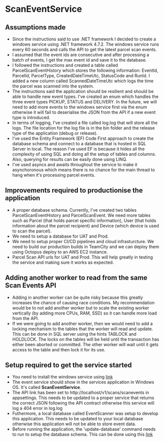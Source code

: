# ScanEventService

## Assumptions made
* Since the instructions said to use .NET framework I decided to create a windows service using .NET framework 4.7.2. The windows service runs every 60 seconds and calls the API to get the latest parcel scan events.
* I assumed that the event ids are consecutive and after processing a batch of events, I get the max event id and save it to the database.
* I followed the instructions and created a table called ParcelScanEventHistory which stores the following information: EventId, ParcelId, ParcelType, CreatedDateTimeUtc, StatusCode and RunId. I added a new column called ScannedDateTimeUtc which logs the time the parcel was scanned into the system. 
* The instructions said the application should be resilient and should be able to handle new event types. I've created an enum which handles the three event types PICKUP, STATUS and DELIVERY. In the future, we will need to add more events to the windows service first via the enum otherwise it will fail to deserialise the JSON from the API if a new event type is introduced. 
* In terms of logging, I've created a file called log.log that will store all the logs. The file location for the log file is in the bin folder and the release type of the application (debug or release). 
* I've used the Entity Framework (EF) Code First approach to create the database schema and connect to a database that is hosted in SQL Server in local. The reason I've used EF is because it hides all the complexity of using SQL and doing all the setup of tables and columns. Also, querying for results can be easily done using LINQ.  
* I've used asyncs and awaits throughout the service to make it asynchoronous which means there is no chance for the main thread to hang when it's processing parcel events.  


## Improvements required to productionise the application
* A proper database schema. Currently, I've created two tables ParcelScanEventHistory and ParcelScanEvent. We need more tables such as Parcel (that holds parcel specific information), User (that holds information about the parcel recipient) and Device (which device is used to scan the parcel). 
* We need to setup a database for UAT and Prod. 
* We need to setup proper CI/CD pipelines and cloud infrasturcture. We need to build our production builds in TeamCity and we can deploy them using Octopus deploy to an AWS EC2 instance. 
* Parcel Scan API urls for UAT and Prod. This will help greatly in testing the service and making sure it works as expected. 

## Adding another worker to read from the same Scan Events API
* Adding in another worker can be quite risky because this greatly increases the chance of causing race conditions. My recommendation would be to not add another worker but to scale the existing worker vertically (by adding more CPUs, RAM, SSD) so it can handle more load from the API. 
* If we were going to add another worker, then we would need to add a locking mechanism to the tables that the worker will read and update. This can be done in SQL server using the hints TABLOCK and HOLDLOCK. The locks on the tables will be held until the transaction has either been aborted or committed. The other worker will wait until it gets access to the table and then lock it for its use.  

## Setup required to get the service started
* You need to install the windows service using [link](https://docs.microsoft.com/en-us/dotnet/framework/windows-services/how-to-install-and-uninstall-services)
* The event service should show in the services application in Windows OS. It's called **ScanEventService**.
* The API link has been set to http://localhost/v1/scans/scanevents in appsettings. This needs to be updated to a proper service that returns the correct JSON following the API contract otherwise this service will log a 404 error in log.log
* Futhermore, a local database called EventScanner was setup to develop this application. This needs to be updated to your local database otherwise this application will not be able to store event data. 
* Before running the application, the 'update-database' command needs to run to setup the database schema. This can be done using this [link](https://www.entityframeworktutorial.net/code-first/code-based-migration-in-code-first.aspx#:~:text=Execute%20the%20Update%2DDatabase%20command,know%20more%20about%20the%20command)